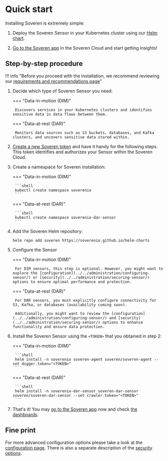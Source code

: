 # Quick start

Installing Soveren is extremely simple:

1. Deploy the Soveren Sensor in your Kubernetes cluster using our [Helm chart](https://github.com/soverenio/helm-charts/).

2. [Go to the Soveren app](https://app.soveren.io/) in the Soveren Cloud and start getting insights!

## Step-by-step procedure

!!! info "Before you proceed with the installation, we recommend reviewing our [requirements and recommendations page](../../architecture/infrastructure-fit/)"

1. Decide which type of Soveren Sensor you need:

    === "Data-in-motion (DIM)"

        Discovers services in your Kubernetes clusters and identifies sensitive data in data flows between them.

    === "Data-at-rest (DAR)"

        Monitors data sources such as S3 buckets, databases, and Kafka clusters, and uncovers sensitive data stored within.


2. [Create a new Soveren token](../../administration/managing-sensors#creating-sensors) and have it handy for the following steps. This token identifies and authorizes your Sensor within the Soveren Cloud.


3. Create a namespace for Soveren installation:

    === "Data-in-motion (DIM)"

        ```shell
        kubectl create namespace soverenio
        ```

    === "Data-at-rest (DAR)"

        ```shell
        kubectl create namespace soverenio-dar-sensor
        ```


4. Add the Soveren Helm repository:

    ```shell
    helm repo add soveren https://soverenio.github.io/helm-charts
    ```


5. Configure the Sensor

    === "Data-in-motion (DIM)"

        For DIM sensors, this step is optional. However, you might want to explore the [configuration](../../administration/configuring-sensor/) or [security](../../administration/securing-sensor/) options to ensure optimal performance and protection.  

    === "Data-at-rest (DAR)"

        For DAR sensors, you must explicitly configure connectivity for S3, Kafka, or databases (availability coming soon).

        Additionally, you might want to review the [configuration](../../administration/configuring-sensor/) and [security](../../administration/securing-sensor/) options to enhance functionality and ensure data protection.


6. Install the Soveren Sensor using the `<TOKEN>` that you obtained in step 2:

    === "Data-in-motion (DIM)"

        ```shell
        helm install -n soverenio soveren-agent soveren/soveren-agent --set digger.token="<TOKEN>"
        ```

    === "Data-at-rest (DAR)"

        ```shell
        helm install -n soverenio-dar-sensor soveren-dar-sensor soveren/soveren-dar-sensor --set crawler.token="<TOKEN>"
        ```


7. That's it! You may [go to the Soveren app](https://app.soveren.io/) now and check [the dashboards](../../user-guide/overview/).


## Fine print

For more advanced configuration options please take a look at the [configuration page](../../administration/configuring-sensor/). There is also a separate description of the [security options](../../administration/securing-sensor/).